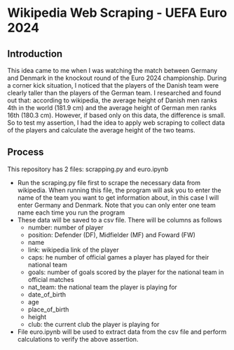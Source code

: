 # Wikipedia Web Scraping - UEFA Euro 2024

## Introduction
This idea came to me when I was watching the match between Germany and Denmark in the knockout round of the Euro 2024 championship. During a corner kick situation, I noticed that the players of the Danish team were clearly taller than the players of the German team. I researched and found out that: according to wikipedia, the average height of Danish men ranks 4th in the world (181.9 cm) and the average height of German men ranks 16th (180.3 cm). However, if based only on this data, the difference is small. So to test my assertion, I had the idea to apply web scraping to collect data of the players and calculate the average height of the two teams.

## Process
This repository has 2 files: scrapping.py and euro.ipynb
- Run the scraping.py file first to scrape the necessary data from wikipedia. When running this file, the program will ask you to enter the name of the team you want to get information about, in this case I will enter Germany and Denmark. Note that you can only enter one team name each time you run the program
- These data will be saved to a csv file. There will be columns as follows
    - number: number of player
    - position: Defender (DF), Midfielder (MF) and Foward (FW) 
    - name
    - link: wikipedia link of the player  
    - caps: he number of official games a player has played for their national team
    - goals: number of goals scored by the player for the national team in official matches
    - nat_team: the national team the player is playing for
    - date_of_birth	
    - age	
    - place_of_birth	
    - height	
    - club: the current club the player is playing for 
- File euro.ipynb will be used to extract data from the csv file and perform calculations to verify the above assertion.
